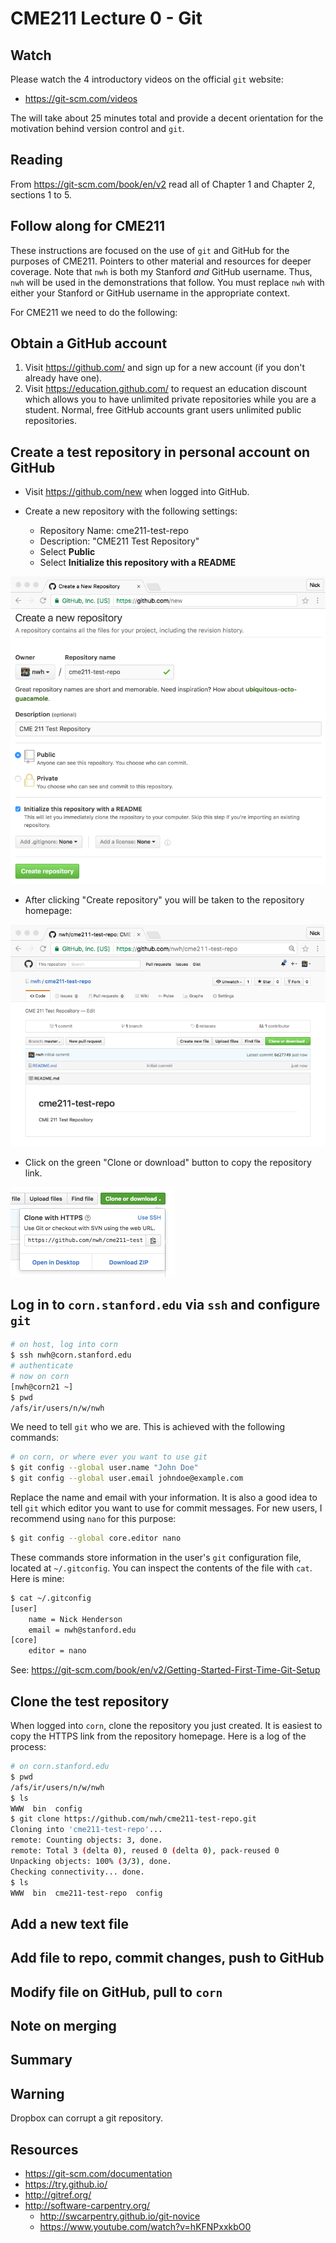 # CME211 Lecture 0 - Git

## Watch

Please watch the 4 introductory videos on the official `git` website:

* <https://git-scm.com/videos>

The will take about 25 minutes total and provide a decent orientation for the
motivation behind version control and `git`.

## Reading

From <https://git-scm.com/book/en/v2> read all of Chapter 1 and Chapter 2,
sections 1 to 5.

## Follow along for CME211

These instructions are focused on the use of `git` and GitHub for the purposes
of CME211. Pointers to other material and resources for deeper coverage.  Note
that `nwh` is both my Stanford *and* GitHub username.  Thus, `nwh` will be used
in the demonstrations that follow.  You must replace `nwh` with either your
Stanford or GitHub username in the appropriate context.

For CME211 we need to do the following:

## Obtain a GitHub account

1. Visit <https://github.com/> and sign up for a new account (if you don't
   already have one).
2. Visit <https://education.github.com/> to request an education discount which
   allows you to have unlimited private repositories while you are a student.
   Normal, free GitHub accounts grant users unlimited public repositories.

## Create a test repository in personal account on GitHub

* Visit <https://github.com/new> when logged into GitHub.

* Create a new repository with the following settings:
  * Repository Name: cme211-test-repo
  * Description: "CME211 Test Repository"
  * Select **Public**
  * Select **Initialize this repository with a README**

![fig:gh-new-repo](fig/github-new-repo.png)

* After clicking "Create repository" you will be taken to the repository
  homepage:

![fig:gh-test-repo](fig/github-test-repo.png)

* Click on the green "Clone or download" button to copy the repository link.

![fig:gh-clone](fig/github-clone.png)

## Log in to `corn.stanford.edu` via `ssh` and configure `git`

```sh
# on host, log into corn
$ ssh nwh@corn.stanford.edu
# authenticate
# now on corn
[nwh@corn21 ~]
$ pwd
/afs/ir/users/n/w/nwh
```

We need to tell `git` who we are.  This is achieved with the following commands:

```sh
# on corn, or where ever you want to use git
$ git config --global user.name "John Doe"
$ git config --global user.email johndoe@example.com
```

Replace the name and email with your information.  It is also a good idea to
tell `git` which editor you want to use for commit messages.  For new users, I
recommend using `nano` for this purpose:

```sh
$ git config --global core.editor nano
```

These commands store information in the user's `git` configuration file, located
at `~/.gitconfig`.  You can inspect the contents of the file with `cat`.  Here
is mine:

```sh
$ cat ~/.gitconfig
[user]
	name = Nick Henderson
	email = nwh@stanford.edu
[core]
	editor = nano
```

See: <https://git-scm.com/book/en/v2/Getting-Started-First-Time-Git-Setup>

## Clone the test repository

When logged into `corn`, clone the repository you just created.  It is easiest
to copy the HTTPS link from the repository homepage.  Here is a log of the
process:

```sh
# on corn.stanford.edu
$ pwd
/afs/ir/users/n/w/nwh
$ ls
WWW  bin  config
$ git clone https://github.com/nwh/cme211-test-repo.git
Cloning into 'cme211-test-repo'...
remote: Counting objects: 3, done.
remote: Total 3 (delta 0), reused 0 (delta 0), pack-reused 0
Unpacking objects: 100% (3/3), done.
Checking connectivity... done.
$ ls
WWW  bin  cme211-test-repo  config
```

## Add a new text file
## Add file to repo, commit changes, push to GitHub
## Modify file on GitHub, pull to `corn`
## Note on merging
## Summary
## Warning

Dropbox can corrupt a git repository.

## Resources

* <https://git-scm.com/documentation>
* <https://try.github.io/>
* <http://gitref.org/>
* <http://software-carpentry.org/>
  * <http://swcarpentry.github.io/git-novice>
  * <https://www.youtube.com/watch?v=hKFNPxxkbO0>
